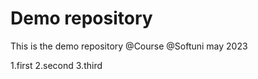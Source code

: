 # Demo repository 

This is the demo repository @Course @Softuni may 2023

1.first
2.second
3.third
